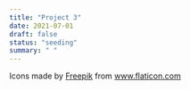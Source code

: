 ```yaml
---
title: "Project 3"
date: 2021-07-01
draft: false
status: "seeding"
summary: " "
---
```


<div>Icons made by <a href="https://www.freepik.com" title="Freepik">Freepik</a> from <a href="https://www.flaticon.com/" title="Flaticon">www.flaticon.com</a></div>